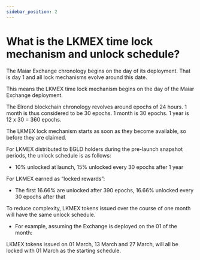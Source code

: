 ```yaml
---
sidebar_position: 2
---
```


# What is the LKMEX time lock mechanism and unlock schedule?

The Maiar Exchange chronology begins on the day of its deployment. That is day 1 and all lock mechanisms evolve around this date.

This means the LKMEX time lock mechanism begins on the day of the Maiar Exchange deployment.

The Elrond blockchain chronology revolves around epochs of 24 hours. 1 month is thus considered to be 30 epochs. 1 month is 30 epochs. 1 year is 12 x 30 = 360 epochs.

The LKMEX lock mechanism starts as soon as they become available, so before they are claimed.

For LKMEX distributed to EGLD holders during the pre-launch snapshot periods, the unlock schedule is as follows:

- 10% unlocked at launch, 15% unlocked every 30 epochs after 1 year

For LKMEX earned as “locked rewards”:

- The first 16.66% are unlocked after 390 epochs, 16.66% unlocked every 30 epochs after that

To reduce complexity, LKMEX tokens issued over the course of one month will have the same unlock schedule.

- For example, assuming the Exchange is deployed on the 01 of the month:

LKMEX tokens issued on 01 March, 13 March and 27 March, will all be locked with 01 March as the starting schedule.
